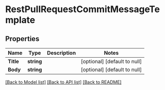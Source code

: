 # RestPullRequestCommitMessageTemplate

## Properties
Name | Type | Description | Notes
------------ | ------------- | ------------- | -------------
**Title** | **string** |  | [optional] [default to null]
**Body** | **string** |  | [optional] [default to null]

[[Back to Model list]](../README.md#documentation-for-models) [[Back to API list]](../README.md#documentation-for-api-endpoints) [[Back to README]](../README.md)

